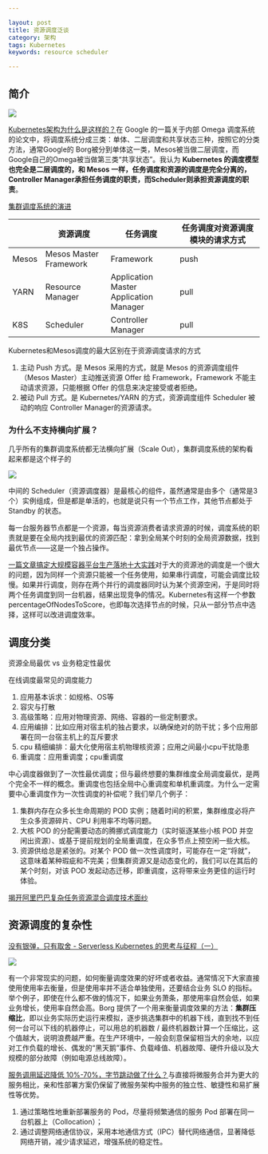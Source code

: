 ```yaml
---

layout: post
title: 资源调度泛谈
category: 架构
tags: Kubernetes
keywords: resource scheduler

---
```


## 简介

![](/public/upload/basic/scheduler_design.png)

[Kubernetes架构为什么是这样的？](https://mp.weixin.qq.com/s/ps34qFlEzQNYbp6ughkrOA)在 Google 的一篇关于内部 Omega 调度系统的论文中，将调度系统分成三类：单体、二层调度和共享状态三种，按照它的分类方法，通常Google的 Borg被分到单体这一类，Mesos被当做二层调度，而Google自己的Omega被当做第三类“共享状态”。我认为 **Kubernetes 的调度模型也完全是二层调度的，和 Mesos 一样，任务调度和资源的调度是完全分离的，Controller Manager承担任务调度的职责，而Scheduler则承担资源调度的职责**。 

[集群调度系统的演进](https://mp.weixin.qq.com/s/3qVdnUQ3zt4eu3lZRZ_ibg)

||资源调度|任务调度|任务调度对资源调度模块的请求方式|
|---|---|---|---|
|Mesos|Mesos Master<br>Framework|Framework|push|
|YARN|Resource Manager|Application Master<br>Application Manager|pull|
|K8S|Scheduler|Controller Manager|pull|

Kubernetes和Mesos调度的最大区别在于资源调度请求的方式

1. 主动 Push 方式。是 Mesos 采用的方式，就是 Mesos 的资源调度组件（Mesos Master）主动推送资源 Offer 给 Framework，Framework 不能主动请求资源，只能根据 Offer 的信息来决定接受或者拒绝。
2. 被动 Pull 方式。是 Kubernetes/YARN 的方式，资源调度组件 Scheduler 被动的响应 Controller Manager的资源请求。

### 为什么不支持横向扩展？

几乎所有的集群调度系统都无法横向扩展（Scale Out），集群调度系统的架构看起来都是这个样子的

![](/public/upload/kubernetes/resource_scheduler_framework.PNG)

中间的 Scheduler（资源调度器）是最核心的组件，虽然通常是由多个（通常是3个）实例组成，但是都是单活的，也就是说只有一个节点工作，其他节点都处于 Standby 的状态。

每一台服务器节点都是一个资源，每当资源消费者请求资源的时候，调度系统的职责就是要在全局内找到最优的资源匹配：拿到全局某个时刻的全局资源数据，找到最优节点——这是一个独占操作。

[一篇文章搞定大规模容器平台生产落地十大实践](https://mp.weixin.qq.com/s/Cv4i5bxseMEwx1C_Annqig)对于大的资源池的调度是一个很大的问题，因为同样一个资源只能被一个任务使用，如果串行调度，可能会调度比较慢。如果并行调度，则存在两个并行的调度器同时认为某个资源空闲，于是同时将两个任务调度到同一台机器，结果出现竞争的情况。Kubernetes有这样一个参数percentageOfNodesToScore，也即每次选择节点的时候，只从一部分节点中选择，这样可以改进调度效率。

## 调度分类

资源全局最优 vs 业务稳定性最优

在线调度最常见的调度能力
1. 应用基本诉求：如规格、OS等
2. 容灾与打散
3. 高级策略：应用对物理资源、网络、容器的一些定制要求。
4. 应用编排：比如应用对宿主机的独占要求，以确保绝对的防干扰；多个应用部署在同一台宿主机上的互斥要求
5. cpu 精细编排：最大化使用宿主机物理核资源；应用之间最小cpu干扰隐患
6. 重调度：应用重调度；cpu重调度

中心调度器做到了一次性最优调度；但与最终想要的集群维度全局调度最优，是两个完全不一样的概念。重调度也包括全局中心重调度和单机重调度。为什么一定需要中心重调度作为一次性调度的补偿呢？我们举几个例子：

1. 集群内存在众多长生命周期的 POD 实例；随着时间的积累，集群维度必将产生众多资源碎片、CPU 利用率不均等问题。
2. 大核 POD 的分配需要动态的腾挪式调度能力（实时驱逐某些小核 POD 并空闲出资源）、或基于提前规划的全局重调度，在众多节点上预空闲一些大核。
3. 资源供给总是紧张的。对某个 POD 做一次性调度时，可能存在一定“将就”，这意味着某种瑕疵和不完美；但集群资源又是动态变化的，我们可以在其后的某个时刻，对该 POD 发起动态迁移，即重调度，这将带来业务更佳的运行时体验。

[揭开阿里巴巴复杂任务资源混合调度技术面纱](https://mp.weixin.qq.com/s/wj0hrHIRHnBUNZZXnRm5xg)

## 资源调度的复杂性

[没有银弹，只有取舍 - Serverless Kubernetes 的思考与征程（一）](https://mp.weixin.qq.com/s/1aMalQs-AE2L1aA5X20gJA)

![](/public/upload/kubernetes/resource_scheduler_overview.png)

有一个非常现实的问题，如何衡量调度效果的好坏或者收益。通常情况下大家直接使用使用率去衡量，但是使用率并不适合单独使用，还要结合业务 SLO 的指标。举个例子，即使在什么都不做的情况下，如果业务萧条，那使用率自然会低，如果业务增长，使用率自然会高。Borg 提供了一个用来衡量调度效果的方法：**集群压缩比**，即以业务实际历史运行来模拟，逐步挑选集群中的机器下线，直到找不到任何一台可以下线的机器停止，可以用总的机器数 / 最终机器数计算一个压缩比，这个值越大，说明浪费越严重。在生产环境中，一般会刻意保留相当大的余地，以应对工作负载的增长、偶发的“黑天鹅”事件、负载峰值、机器故障、硬件升级以及大规模的部分故障（例如电源总线故障）。

[服务调用延迟降低 10%-70%，字节跳动做了什么？](https://mp.weixin.qq.com/s/AR-HOtRKUpsQJCshn_CHjA)与直接将微服务合并为更大的服务相比，亲和性部署方案仍保留了微服务架构中服务的独立性、敏捷性和易扩展性等优势。
1. 通过策略性地重新部署服务的 Pod，尽量将频繁通信的服务 Pod 部署在同一台机器上（Collocation）；
2. 通过调整网络通信协议，采用本地通信方式（IPC）替代网络通信，显著降低网络开销，减少请求延迟，增强系统的稳定性。